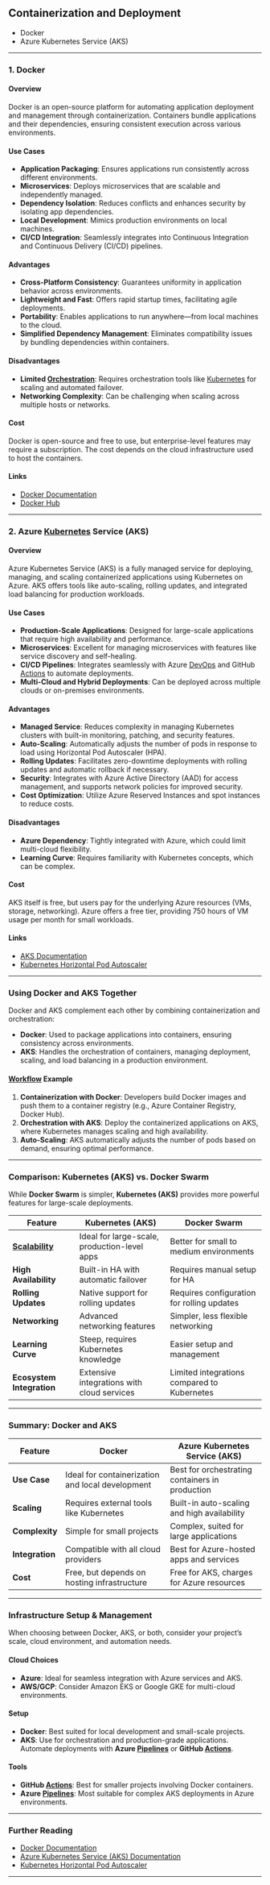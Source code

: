 ## **Containerization and Deployment**

- Docker
- Azure Kubernetes Service (AKS)

---

### **1. Docker**

#### **Overview**

Docker is an open-source platform for automating application deployment and management through containerization. Containers bundle applications and their dependencies, ensuring consistent execution across various environments.

#### **Use Cases**

- **Application Packaging**: Ensures applications run consistently across different environments.
- **Microservices**: Deploys microservices that are scalable and independently managed.
- **Dependency Isolation**: Reduces conflicts and enhances security by isolating app dependencies.
- **Local Development**: Mimics production environments on local machines.
- **CI/CD Integration**: Seamlessly integrates into Continuous Integration and Continuous Delivery (CI/CD) pipelines.

#### **Advantages**

- **Cross-Platform Consistency**: Guarantees uniformity in application behavior across environments.
- **Lightweight and Fast**: Offers rapid startup times, facilitating agile deployments.
- **Portability**: Enables applications to run anywhere—from local machines to the cloud.
- **Simplified Dependency Management**: Eliminates compatibility issues by bundling dependencies within containers.

#### **Disadvantages**

- **Limited [Orchestration](docs/Azure_Overview/Azure_Workflow_and_Orchestration.md)**: Requires orchestration tools like [Kubernetes](code-examples/Example%20Deployment%20on%20Azure%20Kubernetes%20Service%20(AKS).md#Kubernetes%20deployment) for scaling and automated failover.
- **Networking Complexity**: Can be challenging when scaling across multiple hosts or networks.

#### **Cost**

Docker is open-source and free to use, but enterprise-level features may require a subscription. The cost depends on the cloud infrastructure used to host the containers.

#### **Links**

- [Docker Documentation](https://docs.docker.com/)
- [Docker Hub](https://hub.docker.com/)

---

### **2. Azure [Kubernetes](code-examples/Example%20Deployment%20on%20Azure%20Kubernetes%20Service%20(AKS).md#Kubernetes%20deployment) Service (AKS)**

#### **Overview**

Azure Kubernetes Service (AKS) is a fully managed service for deploying, managing, and scaling containerized applications using Kubernetes on Azure. AKS offers tools like auto-scaling, rolling updates, and integrated load balancing for production workloads.

#### **Use Cases**

- **Production-Scale Applications**: Designed for large-scale applications that require high availability and performance.
- **Microservices**: Excellent for managing microservices with features like service discovery and self-healing.
- **CI/CD Pipelines**: Integrates seamlessly with Azure [DevOps](docs/Azure_Overview/Microsoft%20Azure%20DevOps%20Tools%20and%20Resources.md) and GitHub [Actions](code-examples/Example%20GitHub%20Actions%20Pipeline.md) to automate deployments.
- **Multi-Cloud and Hybrid Deployments**: Can be deployed across multiple clouds or on-premises environments.

#### **Advantages**

- **Managed Service**: Reduces complexity in managing Kubernetes clusters with built-in monitoring, patching, and security features.
- **Auto-Scaling**: Automatically adjusts the number of pods in response to load using Horizontal Pod Autoscaler (HPA).
- **Rolling Updates**: Facilitates zero-downtime deployments with rolling updates and automatic rollback if necessary.
- **Security**: Integrates with Azure Active Directory (AAD) for access management, and supports network policies for improved security.
- **Cost Optimization**: Utilize Azure Reserved Instances and spot instances to reduce costs.

#### **Disadvantages**

- **Azure Dependency**: Tightly integrated with Azure, which could limit multi-cloud flexibility.
- **Learning Curve**: Requires familiarity with Kubernetes concepts, which can be complex.

#### **Cost**

AKS itself is free, but users pay for the underlying Azure resources (VMs, storage, networking). Azure offers a free tier, providing 750 hours of VM usage per month for small workloads.

#### **Links**

- [AKS Documentation](https://learn.microsoft.com/en-us/azure/aks/intro-kubernetes)
- [Kubernetes Horizontal Pod Autoscaler](https://kubernetes.io/docs/tasks/run-application/horizontal-pod-autoscale/)

---

### **Using Docker and AKS Together**

Docker and AKS complement each other by combining containerization and orchestration:

- **Docker**: Used to package applications into containers, ensuring consistency across environments.
- **AKS**: Handles the orchestration of containers, managing deployment, scaling, and load balancing in a production environment.

#### **[Workflow](docs/Azure_Overview/Azure_Workflow_and_Orchestration.md) Example**

1. **Containerization with Docker**: Developers build Docker images and push them to a container registry (e.g., Azure Container Registry, Docker Hub).
2. **Orchestration with AKS**: Deploy the containerized applications on AKS, where Kubernetes manages scaling and high availability.
3. **Auto-Scaling**: AKS automatically adjusts the number of pods based on demand, ensuring optimal performance.

---

### **Comparison: Kubernetes (AKS) vs. Docker Swarm**

While **Docker Swarm** is simpler, **Kubernetes (AKS)** provides more powerful features for large-scale deployments.

|**Feature**|**Kubernetes (AKS)**|**Docker Swarm**|
|---|---|---|
|**[Scalability](/Scalability)**|Ideal for large-scale, production-level apps|Better for small to medium environments|
|**High Availability**|Built-in HA with automatic failover|Requires manual setup for HA|
|**Rolling Updates**|Native support for rolling updates|Requires configuration for rolling updates|
|**Networking**|Advanced networking features|Simpler, less flexible networking|
|**Learning Curve**|Steep, requires Kubernetes knowledge|Easier setup and management|
|**Ecosystem Integration**|Extensive integrations with cloud services|Limited integrations compared to Kubernetes|

---

### **Summary: Docker and AKS**

|**Feature**|**Docker**|**Azure Kubernetes Service (AKS)**|
|---|---|---|
|**Use Case**|Ideal for containerization and local development|Best for orchestrating containers in production|
|**Scaling**|Requires external tools like Kubernetes|Built-in auto-scaling and high availability|
|**Complexity**|Simple for small projects|Complex, suited for large applications|
|**Integration**|Compatible with all cloud providers|Best for Azure-hosted apps and services|
|**Cost**|Free, but depends on hosting infrastructure|Free for AKS, charges for Azure resources|

---

### **Infrastructure Setup & Management**

When choosing between Docker, AKS, or both, consider your project’s scale, cloud environment, and automation needs.

#### **Cloud Choices**

- **Azure**: Ideal for seamless integration with Azure services and AKS.
- **AWS/GCP**: Consider Amazon EKS or Google GKE for multi-cloud environments.

#### **Setup**

- **Docker**: Best suited for local development and small-scale projects.
- **AKS**: Use for orchestration and production-grade applications. Automate deployments with **Azure [Pipelines](code-examples/Example%20Azure%20Pipelines%20YAML.md)** or **GitHub [Actions](code-examples/Example%20GitHub%20Actions%20Pipeline.md)**.

#### **Tools**

- **GitHub [Actions](code-examples/Example%20GitHub%20Actions%20Pipeline.md)**: Best for smaller projects involving Docker containers.
- **Azure [Pipelines](code-examples/Example%20Azure%20Pipelines%20YAML.md)**: Most suitable for complex AKS deployments in Azure environments.

---

### **Further Reading**

- [Docker Documentation](https://docs.docker.com/)
- [Azure Kubernetes Service (AKS) Documentation](https://learn.microsoft.com/en-us/azure/aks/intro-kubernetes)
- [Kubernetes Horizontal Pod Autoscaler](https://kubernetes.io/docs/tasks/run-application/horizontal-pod-autoscale/)

---
